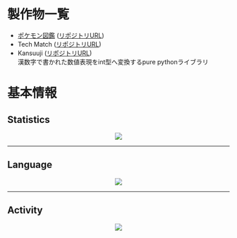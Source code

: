 # 製作物一覧
- [ポケモン図鑑](https://schnell3526.github.io/Pokedex-app/) ([リポジトリURL](https://github.com/schnell3526/Pokedex-app))
- Tech Match ([リポジトリURL](https://github.com/schnell3526/tech_match))
- Kansuuji ([リポジトリURL](https://github.com/schnell3526/Kansuuji))  
漢数字で書かれた数値表現をint型へ変換するpure pythonライブラリ

# 基本情報
## Statistics
<div align="center">
    <a href="https://github.com/anuraghazra/github-readme-stats">
        <img src="https://github-readme-stats.vercel.app/api?username=schnell3526&theme=monokai" />
    </a>
</div>

---

## Language
<div align="center">
    <a href="https://github.com/anuraghazra/github-readme-stats">
        <img src="https://github-readme-stats.vercel.app/api/top-langs/?username=schnell3526&layout=compact&langs_count=8&hide=html,blade,Jupyter,SCSS,CSS,Jupyter%20Notebook&theme=monokai" />
    </a>
</div>

---

## Activity
<div align="center">
    <a href="https://github.com/anuraghazra/github-readme-stats">
        <img src="https://github-profile-summary-cards.vercel.app/api/cards/profile-details?username=schnell3526&theme=monokai" />
    </a>
</div>

